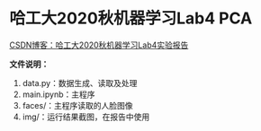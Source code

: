 # 哈工大2020秋机器学习Lab4 PCA

[CSDN博客：哈工大2020秋机器学习Lab4实验报告](https://blog.csdn.net/weixin_44940258/article/details/109652240)



**文件说明：**

1. data.py：数据生成、读取及处理
2. main.ipynb：主程序
3. faces/：主程序读取的人脸图像
4. img/：运行结果截图，在报告中使用